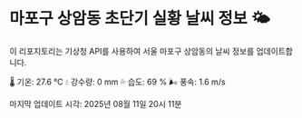 
# 마포구 상암동 초단기 실황 날씨 정보 🌤️

이 리포지토리는 기상청 API를 사용하여 서울 마포구 상암동의 날씨 정보를 업데이트합니다. 

🌡️ 기온: 27.6 ℃
💧 강수량: 0 mm
💦 습도: 69 %
🌬️ 풍속: 1.6 m/s

마지막 업데이트 시각: 2025년 08월 11일 20시 11분    
